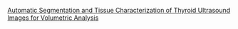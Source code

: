 <a href="https://doi.org/10.1515/cdbme-2016-0103">Automatic Segmentation and Tissue Characterization of Thyroid Ultrasound Images for Volumetric Analysis</a>
